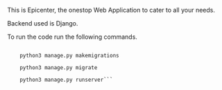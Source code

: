 This is Epicenter, the onestop Web Application to cater to all your needs.

Backend used is Django.


To run the code run the following commands.


``` pip3 install djongo
    
    python3 manage.py makemigrations
    
    python3 manage.py migrate
    
    python3 manage.py runserver```

